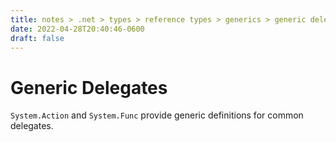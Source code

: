 ```yaml
---
title: notes > .net > types > reference types > generics > generic delegates
date: 2022-04-28T20:40:46-0600
draft: false
---
```

# Generic Delegates
`System.Action` and `System.Func` provide generic definitions for common delegates.
